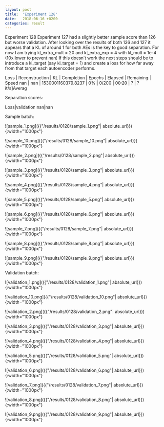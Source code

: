 ```yaml
---
layout: post
title:  "Experiment 128"
date:   2018-06-16 +0200
categories: result
---
```

Experiment 128
Experiment 127 had a slightly better sample score than 126 but worse validation.
After looking over the results of both 126 and 127 it appears that a KL of around 1 for both AEs is the key to good separation.
For now I am trying kl_extra_mult = 20 and kl_extra_exp = 4 with kl_mult = 1e-4 (10x lower to prevent nan)
If this doesn't work the next steps should be to introduce a kl_target (say kl_target = 1) and create a loss for how far away from that target each autoencoder performs.

Loss | Reconstruction | KL | Completion | Epochs | Elapsed | Remaining | Speed
nan | nan | 1530001160379.8237 | 0% | 0/200 | 00:20 | ? | ?it/s]Averag

Separation scores:

Loss|validation
nan|nan

Sample batch:

![sample_1.png]({{"/results/0128/sample_1.png"| absolute_url}}){:width="1000px"}

![sample_10.png]({{"/results/0128/sample_10.png"| absolute_url}}){:width="1000px"}

![sample_2.png]({{"/results/0128/sample_2.png"| absolute_url}}){:width="1000px"}

![sample_3.png]({{"/results/0128/sample_3.png"| absolute_url}}){:width="1000px"}

![sample_4.png]({{"/results/0128/sample_4.png"| absolute_url}}){:width="1000px"}

![sample_5.png]({{"/results/0128/sample_5.png"| absolute_url}}){:width="1000px"}

![sample_6.png]({{"/results/0128/sample_6.png"| absolute_url}}){:width="1000px"}

![sample_7.png]({{"/results/0128/sample_7.png"| absolute_url}}){:width="1000px"}

![sample_8.png]({{"/results/0128/sample_8.png"| absolute_url}}){:width="1000px"}

![sample_9.png]({{"/results/0128/sample_9.png"| absolute_url}}){:width="1000px"}

Validation batch:

![validation_1.png]({{"/results/0128/validation_1.png"| absolute_url}}){:width="1000px"}

![validation_10.png]({{"/results/0128/validation_10.png"| absolute_url}}){:width="1000px"}

![validation_2.png]({{"/results/0128/validation_2.png"| absolute_url}}){:width="1000px"}

![validation_3.png]({{"/results/0128/validation_3.png"| absolute_url}}){:width="1000px"}

![validation_4.png]({{"/results/0128/validation_4.png"| absolute_url}}){:width="1000px"}

![validation_5.png]({{"/results/0128/validation_5.png"| absolute_url}}){:width="1000px"}

![validation_6.png]({{"/results/0128/validation_6.png"| absolute_url}}){:width="1000px"}

![validation_7.png]({{"/results/0128/validation_7.png"| absolute_url}}){:width="1000px"}

![validation_8.png]({{"/results/0128/validation_8.png"| absolute_url}}){:width="1000px"}

![validation_9.png]({{"/results/0128/validation_9.png"| absolute_url}}){:width="1000px"}
